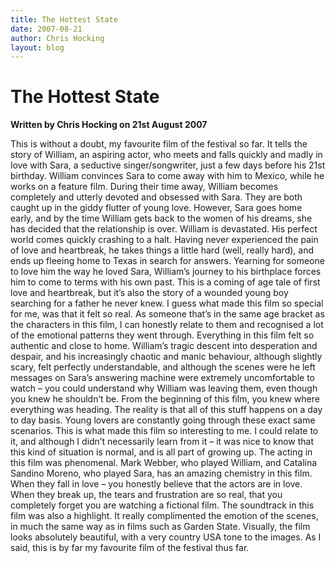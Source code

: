 ```yaml
---
title: The Hottest State
date: 2007-08-21
author: Chris Hocking
layout: blog
---
```

# The Hottest State

**Written by Chris Hocking on 21st August 2007**

This is without a doubt, my favourite film of the festival so far. It tells the story of William, an aspiring actor, who meets and falls quickly and madly in love with Sara, a seductive singer/songwriter, just a few days before his 21st birthday. William convinces Sara to come away with him to Mexico, while he works on a feature film. During their time away, William becomes completely and utterly devoted and obsessed with Sara. They are both caught up in the giddy flutter of young love. However, Sara goes home early, and by the time William gets back to the women of his dreams, she has decided that the relationship is over. William is devastated. His perfect world comes quickly crashing to a halt. Having never experienced the pain of love and heartbreak, he takes things a little hard (well, really hard), and ends up fleeing home to Texas in search for answers. Yearning for someone to love him the way he loved Sara, William’s journey to his birthplace forces him to come to terms with his own past. This is a coming of age tale of first love and heartbreak, but it’s also the story of a wounded young boy searching for a father he never knew. I guess what made this film so special for me, was that it felt so real. As someone that’s in the same age bracket as the characters in this film, I can honestly relate to them and recognised a lot of the emotional patterns they went through. Everything in this film felt so authentic and close to home. William’s tragic descent into desperation and despair, and his increasingly chaotic and manic behaviour, although slightly scary, felt perfectly understandable, and although the scenes were he left messages on Sara’s answering machine were extremely uncomfortable to watch – you could understand why William was leaving them, even though you knew he shouldn’t be. From the beginning of this film, you knew where everything was heading. The reality is that all of this stuff happens on a day to day basis. Young lovers are constantly going through these exact same scenarios. This is what made this film so interesting to me. I could relate to it, and although I didn’t necessarily learn from it – it was nice to know that this kind of situation is normal, and is all part of growing up. The acting in this film was phenomenal. Mark Webber, who played William, and Catalina Sandino Moreno, who played Sara, has an amazing chemistry in this film. When they fall in love – you honestly believe that the actors are in love. When they break up, the tears and frustration are so real, that you completely forget you are watching a fictional film. The soundtrack in this film was also a highlight. It really complimented the emotion of the scenes, in much the same way as in films such as Garden State. Visually, the film looks absolutely beautiful, with a very country USA tone to the images. As I said, this is by far my favourite film of the festival thus far.
